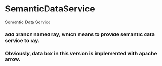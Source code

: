 # SemanticDataService
Semantic Data Service


### add branch named ray, which means to provide semantic data service to ray.
### Obviously, data box in this version is implemented with apache arrow. 